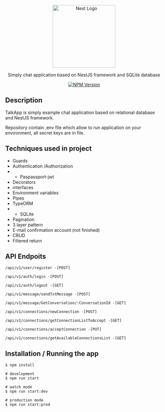 <p align="center">
  <a href="http://nestjs.com/" target="blank"><img src="https://nestjs.com/img/logo-small.svg" width="200" alt="Nest Logo" /></a>
</p>

[circleci-image]: https://img.shields.io/circleci/build/github/nestjs/nest/master?token=abc123def456
[circleci-url]: https://circleci.com/gh/nestjs/nest

  <p align="center">Simply chat application based on NestJS framework and SQLite database </p>
    <p align="center">
<a href="https://www.npmjs.com/~nestjscore" target="_blank"><img src="https://img.shields.io/npm/v/@nestjs/core.svg" alt="NPM Version" /></a>
</p>

## Description

TalkApp is simply example chat application based on relational database and NestJS framework.

Repository contain .env file which allow to run application on your environment, all secret keys are in file.


## Techniques used in project

- Guards 
- Authentication /Authorization 
- - Paspassport-jwt
- Decorators 
- interfaces 
- Environment variables 
- Pipes 
- TypeORM
- - SQLite
- Pagination 
- 3 layer pattern 
- E-mail confirmation account (not finished)
- CRUD 
- Filtered return 

## API Endpoits

```
/api/v1/user/register -[POST]

/api/v1/auth/login -[POST]

/api/v1/auth/logout -[GET]

/api/v1/message/sendTxtMessage -[POST]

/api/v1/message/GetConversation/:ConversationId -[GET]

/api/v1/connections/newConnection -[POST]

/api/v1/connections/getConnectionListToAccept -[GET]

/api/v1/connections/acceptConnection -[PUT]

/api/v1/connections/getAvailableConnectionsList -[GET]
```



## Installation / Running the app

```
$ npm install

# development
$ npm run start

# watch mode
$ npm run start:dev

# production mode
$ npm run start:prod
```


